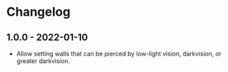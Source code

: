 # Changelog

## 1.0.0 - 2022-01-10
- Allow setting walls that can be pierced by low-light vision, darkvision, or greater darkvision.
